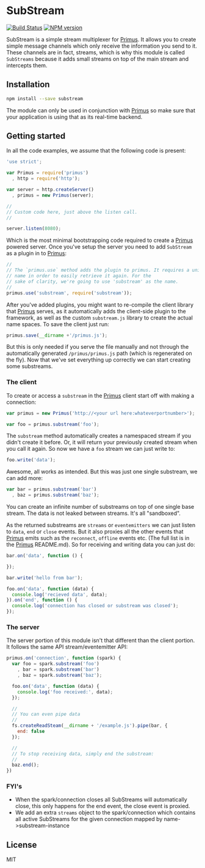 # SubStream

[![Build Status](https://travis-ci.org/primus/substream.png)](https://travis-ci.org/primus/substream)
[![NPM version](https://badge.fury.io/js/substream.png)](http://badge.fury.io/js/substream)

SubStream is a simple stream multiplexer for [Primus]. It allows you to create
simple message channels which only receive the information you send to it. These
channels are in fact, streams, which is why this module is called `SubStreams`
because it adds small streams on top of the main stream and intercepts them.

## Installation

```bash
npm install --save substream
```

The module can only be used in conjunction with [Primus] so make sure that your
application is using that as its real-time backend.

## Getting started

In all the code examples, we assume that the following code is present:

```js
'use strict';

var Primus = require('primus')
  , http = require('http');

var server = http.createServer()
  , primus = new Primus(server);

//
// Custom code here, just above the listen call.
//

server.listen(8080);
```

Which is the most minimal bootstrapping code required to create a [Primus]
powered server. Once you've setup the server you need to add `SubStream` as
a plugin in to [Primus]:

```js
//
// The `primus.use` method adds the plugin to primus. It requires a unique
// name in order to easily retrieve it again. For the
// sake of clarity, we're going to use 'substream' as the name.
//
primus.use('substream', require('substream'));
```

After you've added plugins, you might want to re-compile the client library that
[Primus] serves, as it automatically adds the client-side plugin to the framework,
as well as the custom `substream.js` library to create the actual name spaces. To
save the client just run:

```js
primus.save(__dirname +'/primus.js');
```

But this is only needed if you serve the file manually and not through the
automatically generated `/primus/primus.js` path (which is regenerated on the fly).
Now that we've set everything up correctly we can start creating some substreams.

### The client

To create or access a `substream` in the [Primus] client start off with making
a connection:

```js
var primus = new Primus('http://<your url here:whateverportnumber>');

var foo = primus.substream('foo');
```

The `substream` method automatically creates a namespaced stream if you didn't
create it before. Or, it will return your previously created stream when you call
it again. So now we have a `foo` stream we can just write to:

```js
foo.write('data');
```

Awesome, all works as intended. But this was just one single substream, we can
add more:

```js
var bar = primus.substream('bar')
  , baz = primus.substream('baz');
```

You can create an infinite number of substreams on top of one single base stream.
The data is not leaked between streams. It's all "sandboxed".

As the returned substreams are `streams` or `eventemitters` we can just listen
to `data`, `end` or `close` events. But it also proxies all the other events
that [Primus] emits such as the `reconnect`, `offline` events etc. (The full
list is in the [Primus] README.md). So for receiving and writing data you can just
do:

```js
bar.on('data', function () {

});

bar.write('hello from bar');

foo.on('data', function (data) {
  console.log('recieved data', data);
}).on('end', function () {
  console.log('connection has closed or substream was closed');
});
```

### The server

The server portion of this module isn't that different than the client portion.
It follows the same API stream/eventemitter API:

```js
primus.on('connection', function (spark) {
  var foo = spark.substream('foo')
    , bar = spark.substream('bar')
    , baz = spark.substream('baz');

  foo.on('data', function (data) {
    console.log('foo received:', data);
  });

  //
  // You can even pipe data
  //
  fs.createReadSteam(__dirname + '/example.js').pipe(bar, {
    end: false
  });

  //
  // To stop receiving data, simply end the substream:
  //
  baz.end();
})
```

### FYI's

- When the spark/connection closes all SubStreams will automatically close, this
  only happens for the end event, the close event is proxied.
- We add an extra `streams` object to the spark/connection which contains all
  active SubStreams for the given connection mapped by name->substream-instance

## License

MIT

[Primus]: http://github.com/primus/primus
